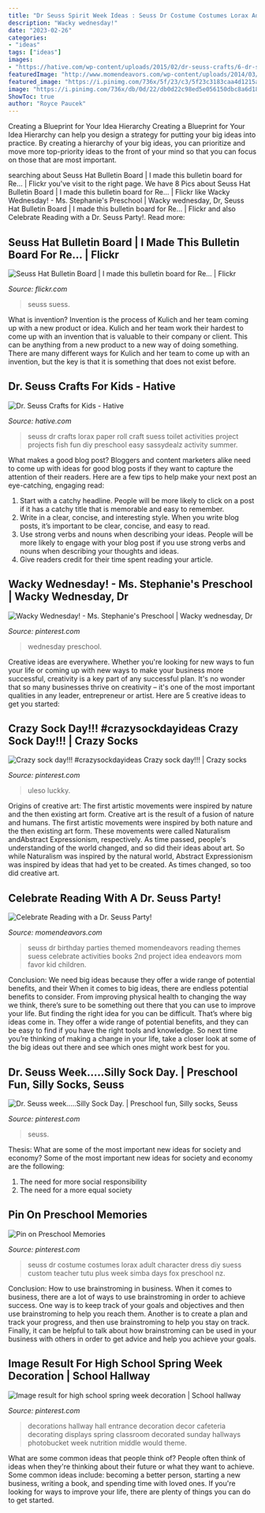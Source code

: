 ```yaml
---
title: "Dr Seuss Spirit Week Ideas : Seuss Dr Costume Costumes Lorax Adult Character Dress Diy Suess Custom Teacher Tutu Plus Week Simba Days Fox Preschool Nz"
description: "Wacky wednesday!"
date: "2023-02-26"
categories:
- "ideas"
tags: ["ideas"]
images:
- "https://hative.com/wp-content/uploads/2015/02/dr-seuss-crafts/6-dr-seuss-crafts.jpg"
featuredImage: "http://www.momendeavors.com/wp-content/uploads/2014/03/Dr.-Seuss-Party-Ideas-626x1024.jpg"
featured_image: "https://i.pinimg.com/736x/5f/23/c3/5f23c3183caa4d1215adcbaa1fc22c2e--dr-seuss-costumes-dr-seuss-costume-ideas.jpg"
image: "https://i.pinimg.com/736x/db/0d/22/db0d22c98ed5e056150dbc8a6d18fe0c.jpg"
ShowToc: true
author: "Royce Paucek"
---
```



Creating a Blueprint for Your Idea Hierarchy
Creating a Blueprint for Your Idea Hierarchy can help you design a strategy for putting your big ideas into practice. By creating a hierarchy of your big ideas, you can prioritize and move more top-priority ideas to the front of your mind so that you can focus on those that are most important.

	

		
searching about Seuss Hat Bulletin Board | I made this bulletin board for Re… | Flickr you've visit to the right page. We have 8 Pics about Seuss Hat Bulletin Board | I made this bulletin board for Re… | Flickr like Wacky Wednesday! - Ms. Stephanie&#039;s Preschool | Wacky wednesday, Dr, Seuss Hat Bulletin Board | I made this bulletin board for Re… | Flickr and also Celebrate Reading with a Dr. Seuss Party!. Read more:
		
    
## Seuss Hat Bulletin Board | I Made This Bulletin Board For Re… | Flickr

<img loading=lazy src="https://c2.staticflickr.com/4/3285/5818344881_0887ff4434_b.jpg" onerror="this.onerror=null;this.src='https://tse3.mm.bing.net/th?id=OIP.Jd2OCpLodkEhlOGYmppxTwHaFj&amp;pid=15.1';" alt="Seuss Hat Bulletin Board | I made this bulletin board for Re… | Flickr">

_Source: flickr.com_

>seuss suess. 

	

What is invention?
Invention is the process of Kulich and her team coming up with a new product or idea. Kulich and her team work their hardest to come up with an invention that is valuable to their company or client. This can be anything from a new product to a new way of doing something. There are many different ways for Kulich and her team to come up with an invention, but the key is that it is something that does not exist before.

    
## Dr. Seuss Crafts For Kids - Hative

<img loading=lazy src="https://hative.com/wp-content/uploads/2015/02/dr-seuss-crafts/6-dr-seuss-crafts.jpg" onerror="this.onerror=null;this.src='https://tse2.mm.bing.net/th?id=OIP.7TrwoTm7r1NVi-VjS1p3VwHaS_&amp;pid=15.1';" alt="Dr. Seuss Crafts for Kids - Hative">

_Source: hative.com_

>seuss dr crafts lorax paper roll craft suess toilet activities project projects fish fun diy preschool easy sassydealz activity summer. 

	

What makes a good blog post?
Bloggers and content marketers alike need to come up with ideas for good blog posts if they want to capture the attention of their readers. Here are a few tips to help make your next post an eye-catching, engaging read: 
1. Start with a catchy headline. People will be more likely to click on a post if it has a catchy title that is memorable and easy to remember.
2. Write in a clear, concise, and interesting style. When you write blog posts, it’s important to be clear, concise, and easy to read.
3. Use strong verbs and nouns when describing your ideas. People will be more likely to engage with your blog post if you use strong verbs and nouns when describing your thoughts and ideas.
4. Give readers credit for their time spent reading your article.

    
## Wacky Wednesday! - Ms. Stephanie&#039;s Preschool | Wacky Wednesday, Dr

<img loading=lazy src="https://i.pinimg.com/736x/db/0d/22/db0d22c98ed5e056150dbc8a6d18fe0c.jpg" onerror="this.onerror=null;this.src='https://tse2.mm.bing.net/th?id=OIP.2TDtxvR6Q6uQOZ2RgssqSQHaLG&amp;pid=15.1';" alt="Wacky Wednesday! - Ms. Stephanie&#039;s Preschool | Wacky wednesday, Dr">

_Source: pinterest.com_

>wednesday preschool. 

	

Creative ideas are everywhere. Whether you're looking for new ways to fun your life or coming up with new ways to make your business more successful, creativity is a key part of any successful plan. It's no wonder that so many businesses thrive on creativity – it's one of the most important qualities in any leader, entrepreneur or artist. Here are 5 creative ideas to get you started: 

    
## Crazy Sock Day!!! #crazysockdayideas Crazy Sock Day!!! | Crazy Socks

<img loading=lazy src="https://i.pinimg.com/originals/00/d6/49/00d6491e24d30e1ae52b802366aa0421.jpg" onerror="this.onerror=null;this.src='https://tse1.mm.bing.net/th?id=OIP.AWgXNUR3WAOmV4hZo3jpfQAAAA&amp;pid=15.1';" alt="Crazy sock day!!! #crazysockdayideas Crazy sock day!!! | Crazy socks">

_Source: pinterest.com_

>uleso luckky. 

	

Origins of creative art: The first artistic movements were inspired by nature and the then existing art form.
Creative art is the result of a fusion of nature and humans. The first artistic movements were inspired by both nature and the then existing art form. These movements were called Naturalism andAbstract Expressionism, respectively. As time passed, people's understanding of the world changed, and so did their ideas about art. So while Naturalism was inspired by the natural world, Abstract Expressionism was inspired by ideas that had yet to be created. As times changed, so too did creative art.

    
## Celebrate Reading With A Dr. Seuss Party!

<img loading=lazy src="http://www.momendeavors.com/wp-content/uploads/2014/03/Dr.-Seuss-Party-Ideas-626x1024.jpg" onerror="this.onerror=null;this.src='https://tse1.mm.bing.net/th?id=OIP.ANzWHvNho0_P5svrwIgX_gHaMH&amp;pid=15.1';" alt="Celebrate Reading with a Dr. Seuss Party!">

_Source: momendeavors.com_

>seuss dr birthday parties themed momendeavors reading themes suess celebrate activities books 2nd project idea endeavors mom favor kid children. 

	

Conclusion: We need big ideas because they offer a wide range of potential benefits, and their
When it comes to big ideas, there are endless potential benefits to consider. From improving physical health to changing the way we think, there’s sure to be something out there that you can use to improve your life. But finding the right idea for you can be difficult. That’s where big ideas come in. They offer a wide range of potential benefits, and they can be easy to find if you have the right tools and knowledge. So next time you’re thinking of making a change in your life, take a closer look at some of the big ideas out there and see which ones might work best for you.

    
## Dr. Seuss Week.....Silly Sock Day. | Preschool Fun, Silly Socks, Seuss

<img loading=lazy src="https://i.pinimg.com/736x/8b/d2/b6/8bd2b6c123b35cfe11e31d57e201719b--dr-seuss-socks.jpg" onerror="this.onerror=null;this.src='https://tse3.mm.bing.net/th?id=OIP.GBuLlglbjIbJfayISnOY3gHaFi&amp;pid=15.1';" alt="Dr. Seuss week.....Silly Sock Day. | Preschool fun, Silly socks, Seuss">

_Source: pinterest.com_

>seuss. 

	

Thesis: What are some of the most important new ideas for society and economy?
Some of the most important new ideas for society and economy are the following: 
1. The need for more social responsibility 
2. The need for a more equal society 

    
## Pin On Preschool Memories

<img loading=lazy src="https://i.pinimg.com/736x/5f/23/c3/5f23c3183caa4d1215adcbaa1fc22c2e--dr-seuss-costumes-dr-seuss-costume-ideas.jpg" onerror="this.onerror=null;this.src='https://tse2.mm.bing.net/th?id=OIP.HqYykhEk6KnXWtYnN6FgjgHaHa&amp;pid=15.1';" alt="Pin on Preschool Memories">

_Source: pinterest.com_

>seuss dr costume costumes lorax adult character dress diy suess custom teacher tutu plus week simba days fox preschool nz. 

	

Conclusion: How to use brainstroming in business.
When it comes to business, there are a lot of ways to use brainstroming in order to achieve success. One way is to keep track of your goals and objectives and then use brainstroming to help you reach them. Another is to create a plan and track your progress, and then use brainstroming to help you stay on track. Finally, it can be helpful to talk about how brainstroming can be used in your business with others in order to get advice and help you achieve your goals.

    
## Image Result For High School Spring Week Decoration | School Hallway

<img loading=lazy src="https://i.pinimg.com/736x/76/7e/53/767e53e95f2524b8566bb15b548858a0--school-cafeteria-decorations-school-hallway-decorations.jpg" onerror="this.onerror=null;this.src='https://tse4.mm.bing.net/th?id=OIP.IwIe31KA73CQN9VQUij6gAHaJ6&amp;pid=15.1';" alt="Image result for high school spring week decoration | School hallway">

_Source: pinterest.com_

>decorations hallway hall entrance decoration decor cafeteria decorating displays spring classroom decorated sunday hallways photobucket week nutrition middle would theme. 

	

What are some common ideas that people think of?
People often think of ideas when they're thinking about their future or what they want to achieve. Some common ideas include: becoming a better person, starting a new business, writing a book, and spending time with loved ones. If you're looking for ways to improve your life, there are plenty of things you can do to get started.

